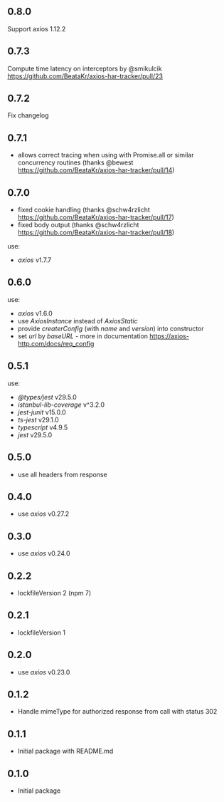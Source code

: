 ## 0.8.0

Support axios 1.12.2

## 0.7.3

Compute time latency on interceptors by @smikulcik https://github.com/BeataKr/axios-har-tracker/pull/23

## 0.7.2

Fix changelog

## 0.7.1

- allows correct tracing when using with Promise.all or similar concurrency routines (thanks @bewest https://github.com/BeataKr/axios-har-tracker/pull/14)

## 0.7.0

- fixed cookie handling (thanks @schw4rzlicht https://github.com/BeataKr/axios-har-tracker/pull/17)
- fixed body output (thanks @schw4rzlicht https://github.com/BeataKr/axios-har-tracker/pull/18)

use:

- _axios_ v1.7.7

## 0.6.0

use:

- _axios_ v1.6.0
- use _AxiosInstance_ instead of _AxiosStatic_
- provide _createrConfig_ (with _name_ and _version_) into constructor
- set _url_ by _baseURL_ - more in documentation https://axios-http.com/docs/req_config

## 0.5.1

use:

- _@types/jest_ v29.5.0
- _istanbul-lib-coverage_ v^3.2.0
- _jest-junit_ v15.0.0
- _ts-jest_ v29.1.0
- _typescript_ v4.9.5
- _jest_ v29.5.0

## 0.5.0

- use all headers from response

## 0.4.0

- use _axios_ v0.27.2

## 0.3.0

- use _axios_ v0.24.0

## 0.2.2

- lockfileVersion 2 (npm 7)

## 0.2.1

- lockfileVersion 1

## 0.2.0

- use _axios_ v0.23.0

## 0.1.2

- Handle mimeType for authorized response from call with status 302

## 0.1.1

- Initial package with README.md

## 0.1.0

- Initial package

